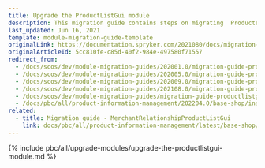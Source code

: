 ```yaml
---
title: Upgrade the ProductListGui module
description: This migration guide contains steps on migrating  ProductListGui to the major release versions.
last_updated: Jun 16, 2021
template: module-migration-guide-template
originalLink: https://documentation.spryker.com/2021080/docs/migration-guide-product-list-gui
originalArticleId: 5cc810fe-c85d-40f2-984e-497580f71557
redirect_from:
  - /docs/scos/dev/module-migration-guides/202001.0/migration-guide-productlistgui.html
  - /docs/scos/dev/module-migration-guides/202005.0/migration-guide-productlistgui.html
  - /docs/scos/dev/module-migration-guides/202009.0/migration-guide-productlistgui.html
  - /docs/scos/dev/module-migration-guides/202108.0/migration-guide-productlistgui.html
  - /docs/scos/dev/module-migration-guides/migration-guide-productlistgui.html
  - /docs/pbc/all/product-information-management/202204.0/base-shop/install-and-upgrade/upgrade-modules/upgrade-the-productlistgui-module.html
related:
  - title: Migration guide - MerchantRelationshipProductListGui
    link: docs/pbc/all/product-information-management/latest/base-shop/install-and-upgrade/upgrade-modules/upgrade-the-merchantrelationshipproductlistgui-module.html
---
```


{% include pbc/all/upgrade-modules/upgrade-the-productlistgui-module.md %} <!-- To edit, see /_includes/pbc/all/upgrade-modules/upgrade-the-productlistgui-module.md -->
